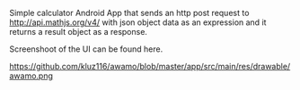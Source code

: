 Simple calculator Android App that sends an http post request to http://api.mathjs.org/v4/ with json object data as an expression and it returns a result object as a response.

Screenshoot of the UI can be found here. 

https://github.com/kluz116/awamo/blob/master/app/src/main/res/drawable/awamo.png
